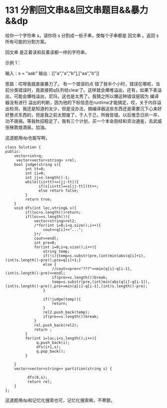 # 131 分割回文串&&回文串题目&&暴力&&dp

给你一个字符串 s，请你将 s 分割成一些子串，使每个子串都是 回文串 。返回 s 所有可能的分割方案。

回文串 是正着读和反着读都一样的字符串。

 

示例 1：

输入：s = "aab"
输出：[["a","a","b"],["aa","b"]]

思路：哎呀我就直接暴力了。 有一个错误的点 错了我半个小时，错误在哪呢，当前分类错误时，我直接把q队列给clear了。这样就会爆堆溢出，还有，如果下表溢出，可能会爆栈溢出，尼玛，这也是太秀了。我猜之所以爆这种错误是因为 编译器没有进行 溢出的判断，因为他的下标信息在runtime才能搞定，哎，关于内存溢出检测，我还是知道的太少，但是没办法，搞编译器这些东西还是需要沉下心来好好整点东西的，但是我之前太颓废了，于人于己，所做皆错。以后惟念日拱一卒，功不唐捐。等我秋招稳定了，我有三个计划，买一个本金刚经和资治通鉴，去武威张掖敦煌酒泉。加油。

这道题用dp也能写啊，

```
class Solution {
public:
    vector<int>q;
     vector<vector<string> >rel;
    bool judge(string s){
         int tt=0;
         int ii=0;
         int jj=s.length()-1;
         while((ii+tt)<=(jj-tt)){
               if(s[ii+tt]==s[jj-tt])tt++;
               else return false;
         }
         return true;
    }
    void dfs(int loc,string& s){
         if(loc>s.length())return;
         if(loc==s.length()){
             vector<string>rel2;
             /*for(int i=0;i<q.size();i++){
                 cout<<q[i]<<"...";
             }*/
             cout<<endl;
             int pre=0;
             for(int i=0;i<q.size();i++){
                 string temp;
                 if(!i){temp=s.substr(pre,(int)min(abs(q[i]+1),(int)s.length()-pre));pre=q[i]+1;}
                 else {
                     //cout<<pre<<"???"<<min(q[i]-q[i-1],(int)s.length()-pre)<<endl;
                     if(pre>=s.length())break;
                     temp=s.substr(pre,(int)min(abs(q[i]-q[i-1]),(int)s.length()-pre)),pre+=min(q[i]-q[i-1],(int)s.length()-pre);
                 }
                 
                 if(!judge(temp)){
                     return;
                 }
                 rel2.push_back(temp);
                 if(pre==s.length())break;
             }
             rel.push_back(rel2);
             return ;
         }
         for(int i=loc;i<s.length();i++){
              q.push_back(i);
              dfs(i+1,s);
              q.pop_back();
         }

    }
    vector<vector<string>> partition(string s) {
          
          dfs(0,s);
          return rel;
    }
};
```

这道题用dp和记忆化搜索也可，记忆化搜索嘛，不寒颤。

